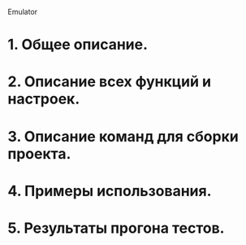 Emulator

# 1. Общее описание.

# 2. Описание всех функций и настроек.

# 3. Описание команд для сборки проекта.

# 4. Примеры использования.

# 5. Результаты прогона тестов.
